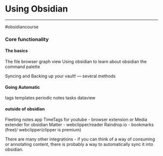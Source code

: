 # Using Obsidian 
--- 
#obsidiancourse 
### Core functionality 

#### The basics
The file browser
graph view
Using obsidian to learn about obsidian
the command palette

Syncing and Backing up your vault! — several methods

#### Going Automatic
tags
templates 
periodic notes
tasks
dataview 

#### outside of obsidian 

Fleeting notes app 
TimeTags for youtube - browser extension
or Media extender for obsidian
Matter - webclipper/reader
Raindrop.io - bookmarks (free)/ webclipper(clipper is premium)

There are many other integrations - if you can think of a way of consuming or annotating content, there is probably a way to automatically sync it into obsidian.

